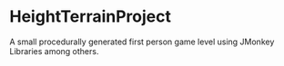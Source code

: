 # HeightTerrainProject
A small procedurally generated first person game level using JMonkey Libraries among others.  
